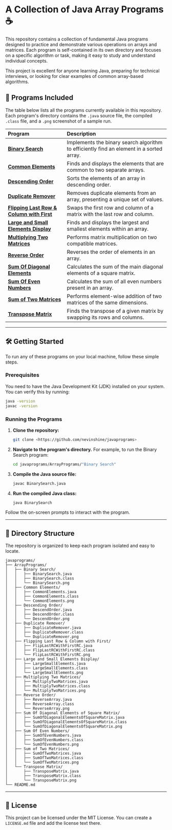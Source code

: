 # A Collection of Java Array Programs ☕

This repository contains a collection of fundamental Java programs designed to practice and demonstrate various operations on arrays and matrices. Each program is self-contained in its own directory and focuses on a specific algorithm or task, making it easy to study and understand individual concepts.

This project is excellent for anyone learning Java, preparing for technical interviews, or looking for clear examples of common array-based algorithms.

## 📂 Programs Included

The table below lists all the programs currently available in this repository. Each program's directory contains the `.java` source file, the compiled `.class` file, and a `.png` screenshot of a sample run.

| Program                                                                | Description                                                                 |
| :--------------------------------------------------------------------- | :-------------------------------------------------------------------------- |
| [**Binary Search**](https://www.google.com/search?q=./ArrayPrograms/Binary%2520Search/)                  | Implements the binary search algorithm to efficiently find an element in a sorted array. |
| [**Common Elements**](https://www.google.com/search?q=./ArrayPrograms/Common%2520Elements/)              | Finds and displays the elements that are common to two separate arrays.     |
| [**Descending Order**](https://www.google.com/search?q=./ArrayPrograms/Descending%2520Order/)            | Sorts the elements of an array in descending order.                         |
| [**Duplicate Remover**](https://www.google.com/search?q=./ArrayPrograms/Duplicate%2520Remover/)          | Removes duplicate elements from an array, presenting a unique set of values. |
| [**Flipping Last Row & Column with First**](https://www.google.com/search?q=./ArrayPrograms/Flipping%2520Last%2520Row%2520%26%2520Column%2520with%2520First/) | Swaps the first row and column of a matrix with the last row and column. |
| [**Large and Small Elements Display**](https://www.google.com/search?q=./ArrayPrograms/Large%2520and%2520Small%2520Elements%2520Display/) | Finds and displays the largest and smallest elements within an array. |
| [**Multiplying Two Matrices**](https://www.google.com/search?q=./ArrayPrograms/Multiplying%2520Two%2520Matrices/) | Performs matrix multiplication on two compatible matrices.                  |
| [**Reverse Order**](https://www.google.com/search?q=./ArrayPrograms/Reverse%2520Order/)                  | Reverses the order of elements in an array.                                 |
| [**Sum Of Diagonal Elements**](https://www.google.com/search?q=./ArrayPrograms/Sum%2520Of%2520Diagonal%2520Elements%2520of%2520Square%2520Ma.../) | Calculates the sum of the main diagonal elements of a square matrix.      |
| [**Sum Of Even Numbers**](https://www.google.com/search?q=./ArrayPrograms/Sum%2520Of%2520Even%2520Numbers/)   | Calculates the sum of all even numbers present in an array.                 |
| [**Sum of Two Matrices**](https://www.google.com/search?q=./ArrayPrograms/Sum%2520of%2520Two%2520Matrices/)   | Performs element-wise addition of two matrices of the same dimensions.      |
| [**Transpose Matrix**](https://www.google.com/search?q=./ArrayPrograms/Transpose%2520Matrix/)            | Finds the transpose of a given matrix by swapping its rows and columns.     |

-----

## 🛠️ Getting Started

To run any of these programs on your local machine, follow these simple steps.

### Prerequisites

You need to have the Java Development Kit (JDK) installed on your system. You can verify this by running:

```bash
java -version
javac -version
```

### Running the Programs

1.  **Clone the repository:**
    ```bash
    git clone <https://github.com/nevinshine/javaprograms>
    ```
2.  **Navigate to the program's directory.** For example, to run the Binary Search program:
    ```bash
    cd javaprograms/ArrayPrograms/"Binary Search"
    ```
3.  **Compile the Java source file:**
    ```bash
    javac BinarySearch.java
    ```
4.  **Run the compiled Java class:**
    ```bash
    java BinarySearch
    ```

Follow the on-screen prompts to interact with the program.

-----

## 📁 Directory Structure

The repository is organized to keep each program isolated and easy to locate.
```
javaprograms/
├── ArrayPrograms/
│   ├── Binary Search/
│   │   ├── BinarySearch.java
│   │   ├── BinarySearch.class
│   │   └── BinarySearch.png
│   ├── Common Elements/
│   │   ├── CommonElements.java
│   │   ├── CommonElements.class
│   │   └── CommonElements.png
│   ├── Descending Order/
│   │   ├── DescendOrder.java
│   │   ├── DescendOrder.class
│   │   └── DescendOrder.png
│   ├── Duplicate Remover/
│   │   ├── DuplicateRemover.java
│   │   ├── DuplicateRemover.class
│   │   └── DuplicateRemover.png
│   ├── Flipping Last Row & Column with First/
│   │   ├── FlipLastRCWithFirstRC.java
│   │   ├── FlipLastRCWithFirstRC.class
│   │   └── FlipLastRCWithFirstRC.png
│   ├── Large and Small Elements Display/
│   │   ├── LargeSmallElements.java
│   │   ├── LargeSmallElements.class
│   │   └── LargeSmallElements.png
│   ├── Multiplying Two Matrices/
│   │   ├── MultiplyTwoMatrices.java
│   │   ├── MultiplyTwoMatrices.class
│   │   └── MultiplyTwoMatrices.png
│   ├── Reverse Order/
│   │   ├── ReverseArray.java
│   │   ├── ReverseArray.class
│   │   └── ReverseArray.png
│   ├── Sum Of Diagonal Elements of Square Matrix/
│   │   ├── SumOfDiagonalElementsOfSquareMatrix.java
│   │   ├── SumOfDiagonalElementsOfSquareMatrix.class
│   │   └── SumOfDiagonalElementsOfSquareMatrix.png
│   ├── Sum Of Even Numbers/
│   │   ├── SumOfEvenNumbers.java
│   │   ├── SumOfEvenNumbers.class
│   │   └── SumOfEvenNumbers.png
│   ├── Sum of Two Matrices/
│   │   ├── SumOfTwoMatrices.java
│   │   ├── SumOfTwoMatrices.class
│   │   └── SumOfTwoMatrices.png
│   └── Transpose Matrix/
│       ├── TransposeMatrix.java
│       ├── TransposeMatrix.class
│       └── TransposeMatrix.png
└── README.md
```
-----

## 📄 License

This project can be licensed under the MIT License. You can create a `LICENSE.md` file and add the license text there.
